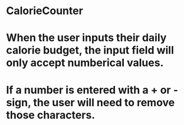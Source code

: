 # CalorieCounter
# When the user inputs their daily calorie budget, the input field will only accept numberical values.
# If a number is entered with a + or - sign, the user will need to remove those characters.
